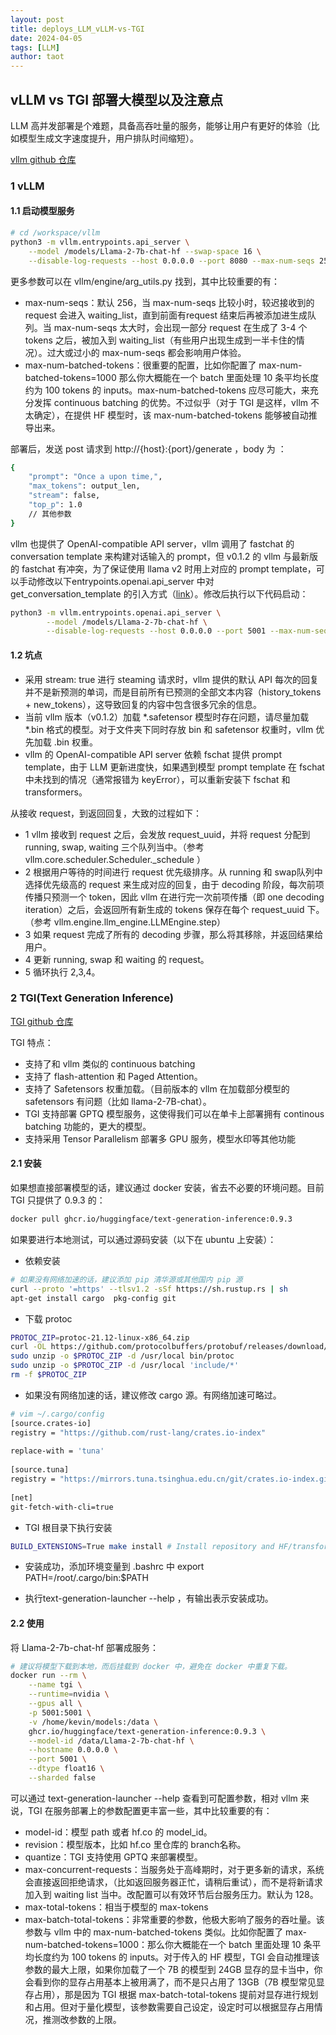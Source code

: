 ```yaml
---
layout: post
title: deploys_LLM_vLLM-vs-TGI
date: 2024-04-05
tags: [LLM]
author: taot
---
```



## vLLM vs TGI 部署大模型以及注意点


LLM 高并发部署是个难题，具备高吞吐量的服务，能够让用户有更好的体验（比如模型生成文字速度提升，用户排队时间缩短）。

[vllm github 仓库](https://github.com/vllm-project/vllm/tree/main)


### 1 vLLM

#### 1.1 启动模型服务
  
```bash
# cd /workspace/vllm
python3 -m vllm.entrypoints.api_server \
    --model /models/Llama-2-7b-chat-hf --swap-space 16 \
    --disable-log-requests --host 0.0.0.0 --port 8080 --max-num-seqs 256
```

更多参数可以在 vllm/engine/arg_utils.py 找到，其中比较重要的有：

* max-num-seqs：默认 256，当 max-num-seqs 比较小时，较迟接收到的 request 会进入 waiting_list，直到前面有request 结束后再被添加进生成队列。当 max-num-seqs 太大时，会出现一部分 request 在生成了 3-4 个 tokens 之后，被加入到 waiting_list（有些用户出现生成到一半卡住的情况）。过大或过小的 max-num-seqs 都会影响用户体验。
* max-num-batched-tokens：很重要的配置，比如你配置了 max-num-batched-tokens=1000 那么你大概能在一个 batch 里面处理 10 条平均长度约为 100 tokens 的 inputs。max-num-batched-tokens 应尽可能大，来充分发挥 continuous batching 的优势。不过似乎（对于 TGI 是这样，vllm 不太确定），在提供 HF 模型时，该 max-num-batched-tokens 能够被自动推导出来。

部署后，发送 post 请求到 http://{host}:{port}/generate ，body 为 ：

```bash
{
    "prompt": "Once a upon time,",
    "max_tokens": output_len,
    "stream": false,
    "top_p": 1.0
    // 其他参数
}
```

vllm 也提供了 OpenAI-compatible API server，vllm 调用了 fastchat 的 conversation template 来构建对话输入的 prompt，但 v0.1.2 的 vllm 与最新版的 fastchat 有冲突，为了保证使用 llama v2 时用上对应的 prompt template，可以手动修改以下entrypoints.openai.api_server 中对 get_conversation_template 的引入方式（[link](https://github.com/vllm-project/vllm/blob/main/vllm/entrypoints/openai/api_server.py#L33)）。修改后执行以下代码启动： 

```bash
python3 -m vllm.entrypoints.openai.api_server \
        --model /models/Llama-2-7b-chat-hf \
        --disable-log-requests --host 0.0.0.0 --port 5001 --max-num-seqs 20 --served-model-name llama-2
```

#### 1.2 坑点

* 采用 stream: true 进行 steaming 请求时，vllm 提供的默认 API 每次的回复并不是新预测的单词，而是目前所有已预测的全部文本内容（history_tokens + new_tokens），这导致回复的内容中包含很多冗余的信息。
* 当前 vllm 版本（v0.1.2）加载 *.safetensor 模型时存在问题，请尽量加载 *.bin 格式的模型。对于文件夹下同时存放 bin 和 safetensor 权重时，vllm 优先加载 .bin 权重。
* vllm 的 OpenAI-compatible API server 依赖 fschat 提供 prompt template，由于 LLM 更新进度快，如果遇到模型 prompt template 在 fschat 中未找到的情况（通常报错为 keyError），可以重新安装下 fschat 和 transformers。


从接收 request，到返回回复，大致的过程如下：

* 1 vllm 接收到 request 之后，会发放 request_uuid，并将 request 分配到 running, swap, waiting 三个队列当中。（参考 vllm.core.scheduler.Scheduler._schedule ）
* 2 根据用户等待的时间进行 request 优先级排序。从 running 和 swap队列中选择优先级高的 request 来生成对应的回复，由于 decoding 阶段，每次前项传播只预测一个 token，因此 vllm 在进行完一次前项传播（即 one decoding iteration）之后，会返回所有新生成的 tokens 保存在每个 request_uuid 下。（参考 vllm.engine.llm_engine.LLMEngine.step）
* 3 如果 request 完成了所有的 decoding 步骤，那么将其移除，并返回结果给用户。
* 4 更新 running, swap 和 waiting 的 request。
* 5 循环执行 2,3,4。


### 2 TGI(Text Generation Inference)

[TGI github 仓库](https://github.com/huggingface/text-generation-inference)

TGI 特点：

* 支持了和 vllm 类似的 continuous batching
* 支持了 flash-attention 和 Paged Attention。
* 支持了 Safetensors 权重加载。（目前版本的 vllm 在加载部分模型的 safetensors 有问题（比如 llama-2-7B-chat）。
* TGI 支持部署 GPTQ 模型服务，这使得我们可以在单卡上部署拥有 continous batching 功能的，更大的模型。
* 支持采用 Tensor Parallelism 部署多 GPU 服务，模型水印等其他功能

#### 2.1 安装

如果想直接部署模型的话，建议通过 docker 安装，省去不必要的环境问题。目前 TGI 只提供了 0.9.3 的：

```bash
docker pull ghcr.io/huggingface/text-generation-inference:0.9.3
```

如果要进行本地测试，可以通过源码安装（以下在 ubuntu 上安装）：

* 依赖安装

```bash
# 如果没有网络加速的话，建议添加 pip 清华源或其他国内 pip 源
curl --proto '=https' --tlsv1.2 -sSf https://sh.rustup.rs | sh
apt-get install cargo  pkg-config git
```

* 下载 protoc

```bash
PROTOC_ZIP=protoc-21.12-linux-x86_64.zip
curl -OL https://github.com/protocolbuffers/protobuf/releases/download/v21.12/$PROTOC_ZIP
sudo unzip -o $PROTOC_ZIP -d /usr/local bin/protoc
sudo unzip -o $PROTOC_ZIP -d /usr/local 'include/*'
rm -f $PROTOC_ZIP
```

* 如果没有网络加速的话，建议修改 cargo 源。有网络加速可略过。

```bash
# vim ~/.cargo/config
[source.crates-io]
registry = "https://github.com/rust-lang/crates.io-index"
​
replace-with = 'tuna'
​
[source.tuna]
registry = "https://mirrors.tuna.tsinghua.edu.cn/git/crates.io-index.git"
​
[net]
git-fetch-with-cli=true
```

* TGI 根目录下执行安装

```bash
BUILD_EXTENSIONS=True make install # Install repository and HF/transformer fork with CUDA kernels
```

* 安装成功，添加环境变量到 .bashrc 中 export PATH=/root/.cargo/bin:$PATH

* 执行text-generation-launcher --help ，有输出表示安装成功。

#### 2.2 使用

将 Llama-2-7b-chat-hf 部署成服务：

```bash
# 建议将模型下载到本地，而后挂载到 docker 中，避免在 docker 中重复下载。
docker run --rm \
	--name tgi \
	--runtime=nvidia \
	--gpus all \
	-p 5001:5001 \
	-v /home/kevin/models:/data \
	ghcr.io/huggingface/text-generation-inference:0.9.3 \
	--model-id /data/Llama-2-7b-chat-hf \
	--hostname 0.0.0.0 \
	--port 5001 \
	--dtype float16 \
	--sharded false 
```

可以通过 text-generation-launcher --help 查看到可配置参数，相对 vllm 来说，TGI 在服务部署上的参数配置更丰富一些，其中比较重要的有：

* model-id：模型 path 或者 hf.co 的 model_id。
* revision：模型版本，比如 hf.co 里仓库的 branch名称。
* quantize：TGI 支持使用 GPTQ 来部署模型。
* max-concurrent-requests：当服务处于高峰期时，对于更多新的请求，系统会直接返回拒绝请求，（比如返回服务器正忙，请稍后重试），而不是将新请求加入到 waiting list 当中。改配置可以有效环节后台服务压力。默认为 128。
* max-total-tokens：相当于模型的 max-tokens
* max-batch-total-tokens：非常重要的参数，他极大影响了服务的吞吐量。该参数与 vllm 中的 max-num-batched-tokens 类似。比如你配置了 max-num-batched-tokens=1000：那么你大概能在一个 batch 里面处理 10 条平均长度约为 100 tokens 的 inputs。对于传入的 HF 模型，TGI 会自动推理该参数的最大上限，如果你加载了一个 7B 的模型到 24GB 显存的显卡当中，你会看到你的显存占用基本上被用满了，而不是只占用了 13GB（7B 模型常见显存占用），那是因为 TGI 根据 max-batch-total-tokens 提前对显存进行规划和占用。但对于量化模型，该参数需要自己设定，设定时可以根据显存占用情况，推测改参数的上限。

